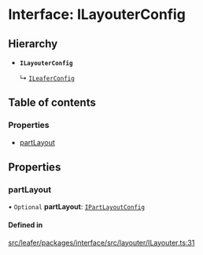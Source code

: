 # Interface: ILayouterConfig

## Hierarchy

- **`ILayouterConfig`**

  ↳ [`ILeaferConfig`](ILeaferConfig.md)

## Table of contents

### Properties

- [partLayout](ILayouterConfig.md#partlayout)

## Properties

### partLayout

• `Optional` **partLayout**: [`IPartLayoutConfig`](IPartLayoutConfig.md)

#### Defined in

[src/leafer/packages/interface/src/layouter/ILayouter.ts:31](https://github.com/leaferjs/leafer/blob/ddf9650d989917c451947b101193d83f38b9fdcf/packages/interface/src/layouter/ILayouter.ts#L31)
